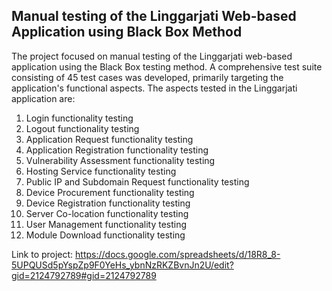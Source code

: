 ## Manual testing of the Linggarjati Web-based Application using Black Box Method
The project focused on manual testing of the Linggarjati web-based application using the Black Box testing method. 
A comprehensive test suite consisting of 45 test cases was developed, primarily targeting the application's functional aspects. 
The aspects tested in the Linggarjati application are:
1. Login functionality testing
2. Logout functionality testing
3. Application Request functionality testing
4. Application Registration functionality testing
5. Vulnerability Assessment functionality testing
6. Hosting Service functionality testing
7. Public IP and Subdomain Request functionality testing
8. Device Procurement functionality testing
9. Device Registration functionality testing
10. Server Co-location functionality testing
11. User Management functionality testing
12. Module Download functionality testing

Link to project: https://docs.google.com/spreadsheets/d/18R8_8-5UPQUSd5pYspZp9F0YeHs_ybnNzRKZBvnJn2U/edit?gid=2124792789#gid=2124792789
